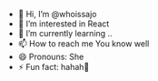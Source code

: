 - 👋 Hi, I’m @whoissajo
- 👀 I’m interested in React
- 🌱 I’m currently learning ..
- 📫 How to reach me You know well
- 😄 Pronouns: She
- ⚡ Fun fact: hahah🤣 

<!---
whoissajo/whoissajo is a ✨ special ✨ repository because its `README.md` (this file) appears on your GitHub profile.
You can click the Preview link to take a look at your changes.
--->
